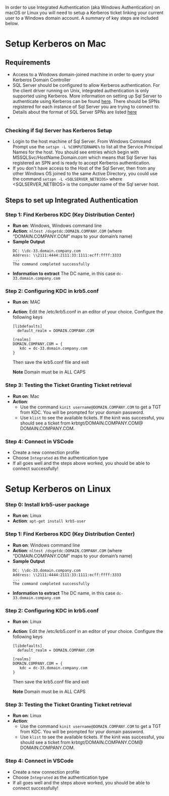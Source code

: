 In order to use Integrated Authentication (aka Windows Authentication) on macOS
or Linux you will need to setup a Kerberos ticket linking your current user to a
Windows domain account. A summary of key steps are included below.

# Setup Kerberos on Mac

## Requirements

-   Access to a Windows domain-joined machine in order to query your Kerberos
    Domain Controller
-   SQL Server should be configured to allow Kerberos authentication. For the
    client driver running on Unix, integrated authentication is only supported
    using Kerberos. More information on setting up Sql Server to authenticate
    using Kerberos can be found
    [here](https://support.microsoft.com/en-us/help/319723/how-to-use-kerberos-authentication-in-sql-server).
    There should be SPNs registered for each instance of Sql Server you are
    trying to connect to. Details about the format of SQL Server SPNs are listed
    [here](https://technet.microsoft.com/en-us/library/ms191153%28v=sql.105%29.aspx#SPN%20Formats)
-

### Checking if Sql Server has Kerberos Setup

-   Login to the host machine of Sql Server. From Windows Command Prompt use the
    `setspn -L %COMPUTERNAME%` to list all the Service Principal Names for the
    host. You should see entries which begin with MSSQLSvc/HostName.Domain.com
    which means that Sql Server has registered an SPN and is ready to accept
    Kerberos authentication.
-   If you don't have access to the Host of the Sql Server, then from any other
    Windows OS joined to the same Active Directory, you could use the command
    `setspn -L <SQLSERVER_NETBIOS>` where <SQLSERVER_NETBIOS> is the computer
    name of the Sql server host.

## Steps to set up Integrated Authentication

### Step 1: Find Kerberos KDC (Key Distribution Center)

-   **Run on**: Windows, Windows command line
-   **Action**: `nltest /dsgetdc:DOMAIN.COMPANY.COM` (where “DOMAIN.COMPANY.COM”
    maps to your domain’s name)
-   **Sample Output**
    ```
    DC: \\dc-33.domain.company.com
    Address: \\2111:4444:2111:33:1111:ecff:ffff:3333
    ...
    The command completed successfully
    ```
-   **Information to extract** The DC name, in this case
    `dc-33.domain.company.com`

### Step 2: Configuring KDC in krb5.conf

-   **Run on**: MAC
-   **Action**: Edit the /etc/krb5.conf in an editor of your choice. Configure
    the following keys

    ```
    [libdefaults]
      default_realm = DOMAIN.COMPANY.COM
     
    [realms]
    DOMAIN.COMPANY.COM = {
       kdc = dc-33.domain.company.com
    }
    ```

    Then save the krb5.conf file and exit

    **Note** Domain must be in ALL CAPS

### Step 3: Testing the Ticket Granting Ticket retrieval

-   **Run on**: Mac
-   **Action**:
    -   Use the command `kinit username@DOMAIN.COMPANY.COM` to get a TGT from
        KDC. You will be prompted for your domain password.
    -   Use `klist` to see the available tickets. If the kinit was successful,
        you should see a ticket from krbtgt/DOMAIN.COMPANY.COM@
        DOMAIN.COMPANY.COM.

### Step 4: Connect in VSCode

-   Create a new connection profile
-   Choose `Integrated` as the authentication type
-   If all goes well and the steps above worked, you should be able to connect
    successfully!

# Setup Kerberos on Linux

### Step 0: Install krb5-user package

-   **Run on**: Linux
-   **Action**: `apt-get install krb5-user`

### Step 1: Find Kerberos KDC (Key Distribution Center)

-   **Run on**: Windows command line
-   **Action**: `nltest /dsgetdc:DOMAIN.COMPANY.COM` (where “DOMAIN.COMPANY.COM”
    maps to your domain’s name)
-   **Sample Output**
    ```
    DC: \\dc-33.domain.company.com
    Address: \\2111:4444:2111:33:1111:ecff:ffff:3333
    ...
    The command completed successfully
    ```
-   **Information to extract** The DC name, in this case
    `dc-33.domain.company.com`

### Step 2: Configuring KDC in krb5.conf

-   **Run on**: Linux
-   **Action**: Edit the /etc/krb5.conf in an editor of your choice. Configure
    the following keys

    ```
    [libdefaults]
      default_realm = DOMAIN.COMPANY.COM
     
    [realms]
    DOMAIN.COMPANY.COM = {
       kdc = dc-33.domain.company.com
    }
    ```

    Then save the krb5.conf file and exit

    **Note** Domain must be in ALL CAPS

### Step 3: Testing the Ticket Granting Ticket retrieval

-   **Run on**: Linux
-   **Action**:
    -   Use the command `kinit username@DOMAIN.COMPANY.COM` to get a TGT from
        KDC. You will be prompted for your domain password.
    -   Use `klist` to see the available tickets. If the kinit was successful,
        you should see a ticket from krbtgt/DOMAIN.COMPANY.COM@
        DOMAIN.COMPANY.COM.

### Step 4: Connect in VSCode

-   Create a new connection profile
-   Choose `Integrated` as the authentication type
-   If all goes well and the steps above worked, you should be able to connect
    successfully!
